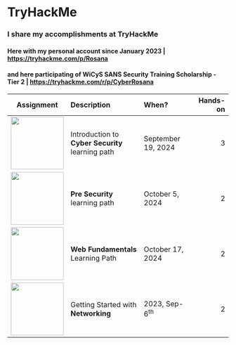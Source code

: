 # TryHackMe
### I share my accomplishments at TryHackMe
#### Here with my personal account since January 2023 |  https://tryhackme.com/p/Rosana
#### and here participating of WiCyS SANS Security Training Scholarship - Tier 2 | https://tryhackme.com/r/p/CyberRosana



| Assignment                                  | Description                | When?     | Hands-on |
| :-----------------------------------------: | :------------------------- | :-------- | --------: | 
| <img src="https://tryhackme-certificates.s3-eu-west-1.amazonaws.com/THM-FBOHY0UAVD.png" width="120" height="120"> | Introduction to<br>**Cyber Security** learning path | September 19, 2024 | 3 | 
| <img src="https://tryhackme-certificates.s3-eu-west-1.amazonaws.com/THM-1GBA9ROYFI.png" width="120" height="120"> | **Pre Security** learning path | October 5, 2024 | 2 | 
|  <img src="https://tryhackme-certificates.s3-eu-west-1.amazonaws.com/THM-SLADXNEMGJ.png" width="120" height="120"> | **Web Fundamentals** Learning Path | October 17, 2024 | 2 | 
|  <img src="https://images.credly.com/size/340x340/images/979e42e2-1d32-4d21-97ea-53d991ea50fb/image.png" width="120" height="120"> | Getting Started with<br>**Networking** | 2023, Sep-6<sup>th</sup> | 2 | 
